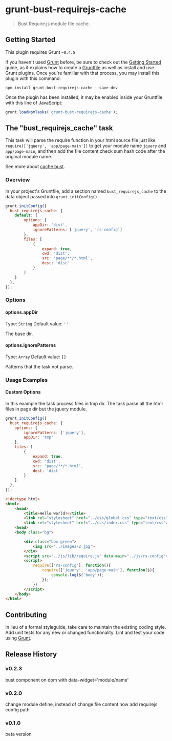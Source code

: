 # grunt-bust-requirejs-cache

> Bust Require.js module file cache.

## Getting Started
This plugin requires Grunt `~0.4.5`

If you haven't used [Grunt](http://gruntjs.com/) before, be sure to check out the [Getting Started](http://gruntjs.com/getting-started) guide, as it explains how to create a [Gruntfile](http://gruntjs.com/sample-gruntfile) as well as install and use Grunt plugins. Once you're familiar with that process, you may install this plugin with this command:

```shell
npm install grunt-bust-requirejs-cache --save-dev
```

Once the plugin has been installed, it may be enabled inside your Gruntfile with this line of JavaScript:

```js
grunt.loadNpmTasks('grunt-bust-requirejs-cache');
```

## The "bust_requirejs_cache" task

This task will parse the require function in your html source file just like `require(['jquery', 'app/page-main'])` to get your module name `jquery` and `app/page-main`, and then add the file content check sum hash code after the original module name.

See more about [cache bust](https://www.google.com.hk/?gws_rd=ssl#q=cache+bust).

### Overview
In your project's Gruntfile, add a section named `bust_requirejs_cache` to the data object passed into `grunt.initConfig()`.

```js
grunt.initConfig({
  bust_requirejs_cache: {
    default: {
        options: {
            appDir: 'dist',
            ignorePatterns: ['jquery', 'rs-config']
        },
        files: [
            {
                expand: true,
                cwd: 'dist',
                src: 'page/**/*.html',
                dest: 'dist'
            }
        ]
    }
  },
});
```

### Options

#### options.appDir
Type: `String`
Default value: `''`

The base dir.

#### options.ignorePatterns
Type: `Array`
Default value: `[]`

Patterns that the task not parse.

### Usage Examples

#### Custom Options
In this example the task process files in tmp dir. The task parse all the html files in page dir but the jquery module.

```js
grunt.initConfig({
  bust_requirejs_cache: {
    options: {
		ignorePatterns: ['jquery'],
		appDir: 'tmp'
	},
    files: [
        {
            expand: true,
            cwd: 'dist',
            src: 'page/**/*.html',
            dest: 'dist'
        }
    ]
  },
});
```
``` html
<!doctype html>
<html>
	<head>
		<title>Hello world!</title>
		<link rel="stylesheet" href="../css/global.css" type="text/css">
		<link rel="stylesheet" href="../css/index.css" type="text/css">
	<head>
	<body class="bg">

		<div class="box green">
			<img src="../images/2.jpg">
		</div>
        <script src="../js/lib/require.js" data-main="../js/rs-config"></script>
		<script>
			require(['rs-config'], function(){
				require(['jquery', 'app/page-main'], function($){
					console.log($('body'));
				});
			})
		</script>
	</body>
</html>
```

## Contributing
In lieu of a formal styleguide, take care to maintain the existing coding style. Add unit tests for any new or changed functionality. Lint and test your code using [Grunt](http://gruntjs.com/).

## Release History

### v0.2.3
bust component on dom with data-widget='module/name'


### v0.2.0
change module define, instead of change file content now add requirejs config path

### v0.1.0
beta version
